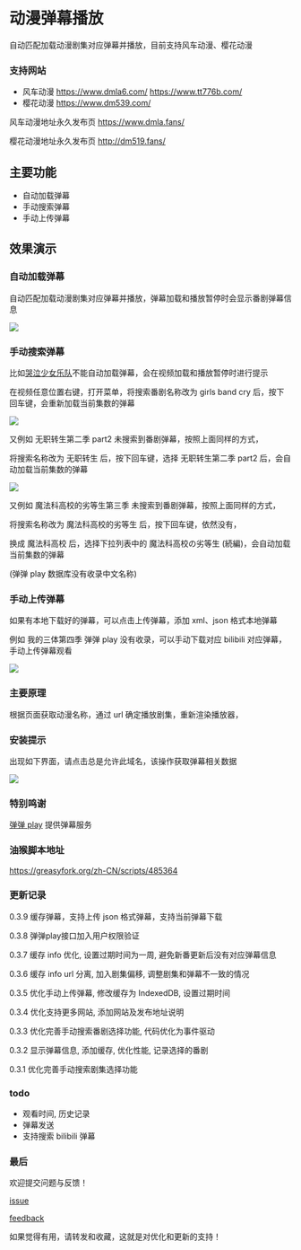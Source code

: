 # 动漫弹幕播放

自动匹配加载动漫剧集对应弹幕并播放，目前支持风车动漫、樱花动漫

### 支持网站
- 风车动漫 https://www.dmla6.com/ https://www.tt776b.com/
- 樱花动漫 https://www.dm539.com/

风车动漫地址永久发布页 https://www.dmla.fans/

樱花动漫地址永久发布页 http://dm519.fans/

## 主要功能

- 自动加载弹幕
- 手动搜索弹幕
- 手动上传弹幕

## 效果演示

### 自动加载弹幕

自动匹配加载动漫剧集对应弹幕并播放，弹幕加载和播放暂停时会显示番剧弹幕信息

![](https://raw.githubusercontent.com/LesslsMore/anime-danmu-play/master/doc/img1.png)

### 手动搜索弹幕

比如[哭泣少女乐队](https://www.dmla5.com/play/8703-1-7.html)不能自动加载弹幕，会在视频加载和播放暂停时进行提示

在视频任意位置右键，打开菜单，将搜索番剧名称改为 girls band cry 后，按下回车键，会重新加载当前集数的弹幕

![](https://raw.githubusercontent.com/LesslsMore/anime-danmu-play/master/doc/img3.png)

又例如 无职转生第二季 part2 未搜索到番剧弹幕，按照上面同样的方式，

将搜索名称改为 无职转生 后，按下回车键，选择 无职转生第二季 part2 后，会自动加载当前集数的弹幕

![](https://raw.githubusercontent.com/LesslsMore/anime-danmu-play/master/doc/img5.png)

又例如 魔法科高校的劣等生第三季 未搜索到番剧弹幕，按照上面同样的方式，

将搜索名称改为 魔法科高校的劣等生 后，按下回车键，依然没有，

换成 魔法科高校 后，选择下拉列表中的 魔法科高校の劣等生 (続編)，会自动加载当前集数的弹幕

(弹弹 play 数据库没有收录中文名称)

### 手动上传弹幕

如果有本地下载好的弹幕，可以点击上传弹幕，添加 xml、json 格式本地弹幕

例如 我的三体第四季 弹弹 play 没有收录，可以手动下载对应 bilibili 对应弹幕，手动上传弹幕观看

![](https://raw.githubusercontent.com/LesslsMore/anime-danmu-play/master/doc/img6.png)

### 主要原理

根据页面获取动漫名称，通过 url 确定播放剧集，重新渲染播放器，

### 安装提示

出现如下界面，请点击总是允许此域名，该操作获取弹幕相关数据

![](https://raw.githubusercontent.com/LesslsMore/anime-danmu-play/master/doc/img4.png)

### 特别鸣谢

[弹弹 play](https://www.dandanplay.com/) 提供弹幕服务

### 油猴脚本地址

https://greasyfork.org/zh-CN/scripts/485364

### 更新记录

0.3.9 缓存弹幕，支持上传 json 格式弹幕，支持当前弹幕下载

0.3.8 弹弹play接口加入用户权限验证

0.3.7 缓存 info 优化, 设置过期时间为一周, 避免新番更新后没有对应弹幕信息

0.3.6 缓存 info url 分离, 加入剧集偏移, 调整剧集和弹幕不一致的情况

0.3.5 优化手动上传弹幕, 修改缓存为 IndexedDB, 设置过期时间

0.3.4 优化支持更多网站, 添加网站及发布地址说明

0.3.3 优化完善手动搜索番剧选择功能, 代码优化为事件驱动

0.3.2 显示弹幕信息, 添加缓存, 优化性能, 记录选择的番剧

0.3.1 优化完善手动搜索剧集选择功能

### todo
- 观看时间, 历史记录 
- 弹幕发送
- 支持搜索 bilibili 弹幕

### 最后

欢迎提交问题与反馈！

[issue](https://github.com/LesslsMore/anime-danmu-play/issues)

[feedback](https://greasyfork.org/zh-CN/scripts/485364/feedback)

如果觉得有用，请转发和收藏，这就是对优化和更新的支持！


